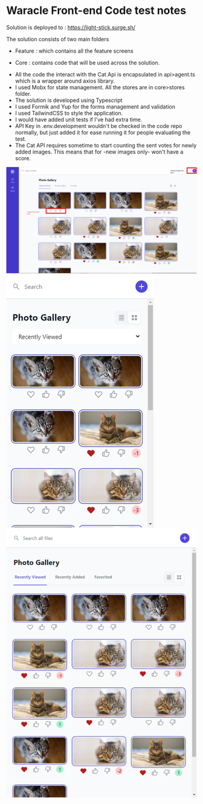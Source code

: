 # Waracle Front-end Code test  notes

Solution is deployed to : https://light-stick.surge.sh/

The solution consists of two main folders

* Feature : which contains all the feature screens

* Core : contains code that will be used across the solution.

- All the code the interact with the Cat Api is encapsulated in api>agent.ts which is a wrapper around axios library.
- I used Mobx for state management. All the stores are in core>stores folder.
- The solution is developed using Typescript
- I used Formik and Yup for the forms management and validation
- I used TailwindCSS to style the application.
- I would have added unit tests if I've had extra time.
- API Key in .env.development wouldn't be checked in the code repo normally, but just added it for ease running it for people evaluating the test.
- The Cat API requires sometime to start counting the sent votes for newly added images. This means that for -new images only- won't have a score. 

![Landing page](https://raw.githubusercontent.com/Mokhalil/waracle-fe-challenge/master/Waracle_Coding_Test.png)
![iphone view](https://raw.githubusercontent.com/Mokhalil/waracle-fe-challenge/master/Sizzy-iPhone%2012%20localhost%2030Apr%2008.27.png)
![small screen](https://raw.githubusercontent.com/Mokhalil/waracle-fe-challenge/master/Sizzy-Small%20localhost%2030Apr%2008.26.png)
